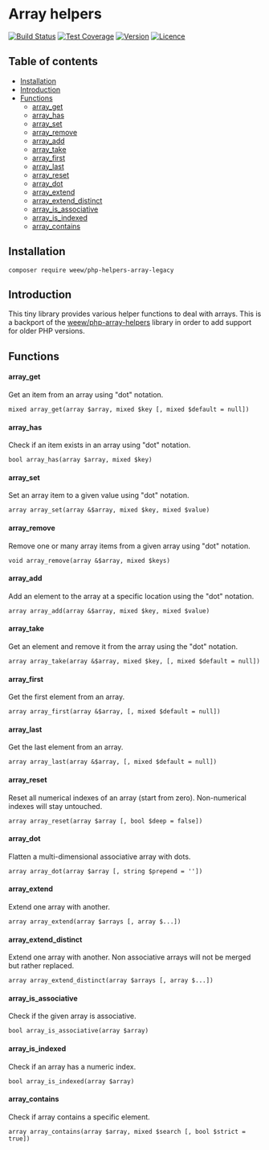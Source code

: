 # Array helpers

[![Build Status](https://img.shields.io/travis/weew/php-helpers-array-legacy.svg)](https://travis-ci.org/weew/php-helpers-array-legacy)
[![Test Coverage](https://img.shields.io/coveralls/weew/php-helpers-array-legacy.svg)](https://coveralls.io/github/weew/php-helpers-array-legacy)
[![Version](https://img.shields.io/packagist/v/weew/php-helpers-array-legacy.svg)](https://packagist.org/packages/weew/php-helpers-array-legacy)
[![Licence](https://img.shields.io/packagist/l/weew/php-helpers-array-legacy.svg)](https://packagist.org/packages/weew/php-helpers-array-legacy)

## Table of contents

- [Installation](#installation)
- [Introduction](#introduction)
- [Functions](#functions)
    - [array_get](#array_get)
    - [array_has](#array_has)
    - [array_set](#array_set)
    - [array_remove](#array_remove)
    - [array_add](#array_add)
    - [array_take](#array_take)
    - [array_first](#array_first)
    - [array_last](#array_last)
    - [array_reset](#array_reset)
    - [array_dot](#array_dot)
    - [array_extend](#array_extend)
    - [array_extend_distinct](#array_extend_distinct)
    - [array_is_associative](#array_is_associative)
    - [array_is_indexed](#array_is_indexed)
    - [array_contains](#array_contains)

## Installation

`composer require weew/php-helpers-array-legacy`

## Introduction

This tiny library provides various helper functions to deal with arrays. This is a backport of the [weew/php-array-helpers](https://github.com/weew/php-helpers-array-legacy) library in order to add support for older PHP versions.

## Functions

#### array\_get

Get an item from an array using "dot" notation.

`mixed array_get(array $array, mixed $key [, mixed $default = null])`

#### array\_has

Check if an item exists in an array using "dot" notation.

`bool array_has(array $array, mixed $key)`

#### array\_set

Set an array item to a given value using "dot" notation.

`array array_set(array &$array, mixed $key, mixed $value)`

#### array\_remove

Remove one or many array items from a given array using "dot" notation.

`void array_remove(array &$array, mixed $keys)`

#### array\_add

Add an element to the array at a specific location using the "dot" notation.

`array array_add(array &$array, mixed $key, mixed $value)`

#### array\_take

Get an element and remove it from the array using the "dot" notation.

`array array_take(array &$array, mixed $key, [, mixed $default = null])`

#### array\_first

Get the first element from an array.

`array array_first(array &$array, [, mixed $default = null])`

#### array\_last

Get the last element from an array.

`array array_last(array &$array, [, mixed $default = null])`

#### array\_reset

Reset all numerical indexes of an array (start from zero). Non-numerical indexes will stay untouched.

`array array_reset(array $array [, bool $deep = false])`

#### array\_dot

Flatten a multi-dimensional associative array with dots.

`array array_dot(array $array [, string $prepend = ''])`

#### array\_extend

Extend one array with another.

`array array_extend(array $arrays [, array $...])`

#### array\_extend\_distinct

Extend one array with another. Non associative arrays will not be merged but rather replaced.

`array array_extend_distinct(array $arrays [, array $...])`

#### array\_is\_associative

Check if the given array is associative.

`bool array_is_associative(array $array)`

#### array\_is\_indexed

Check if an array has a numeric index.

`bool array_is_indexed(array $array)`

#### array\_contains

Check if array contains a specific element.

`array array_contains(array $array, mixed $search [, bool $strict = true])`

